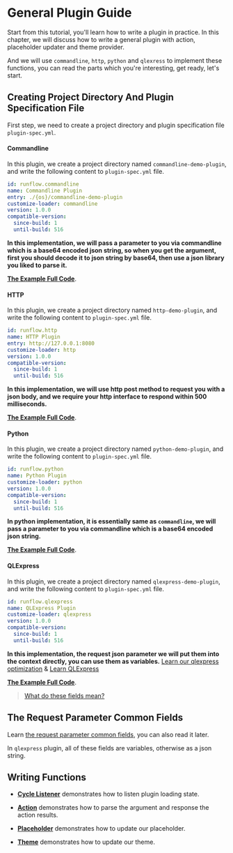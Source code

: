 # General Plugin Guide

Start from this tutorial, you'll learn how to write a plugin in practice. In this chapter, we will discuss how to write a general plugin with action, placeholder updater and theme provider.

And we will use `commandline`, `http`, `python` and `qlexress` to implement these functions, you can read the parts which you're interesting, get ready, let's start.

## Creating Project Directory And Plugin Specification File

First step, we need to create a project directory and plugin specification file `plugin-spec.yml`.

<!-- tabs:start -->

#### **Commandline**

In this plugin, we create a project directory named `commandline-demo-plugin`, and write the following content to `plugin-spec.yml` file.

```yaml
id: runflow.commandline
name: Commandline Plugin
entry: ./{os}/commandline-demo-plugin
customize-loader: commandline
version: 1.0.0
compatible-version:
  since-build: 1
  until-build: 516
```

**In this implementation, we will pass a parameter to you via commandline which is a base64 encoded json string, so when you get the argument, first you should decode it to json string by base64, then use a json library you liked to parse it.**

[**The Example Full Code**](https://github.com/myrestop/myflow-plugin-guide/tree/master/general-plugin-guide/commandline-demo-plugin).

#### **HTTP**

In this plugin, we create a project directory named `http-demo-plugin`, and write the following content to `plugin-spec.yml` file.

```yaml
id: runflow.http
name: HTTP Plugin
entry: http://127.0.0.1:8080
customize-loader: http
version: 1.0.0
compatible-version:
  since-build: 1
  until-build: 516
```

**In this implementation, we will use http post method to request you with a json body, and we require your http interface to respond within 500 milliseconds.** 

[**The Example Full Code**](https://github.com/myrestop/myflow-plugin-guide/tree/master/general-plugin-guide/http-demo-plugin).

#### **Python**

In this plugin, we create a project directory named `python-demo-plugin`, and write the following content to `plugin-spec.yml` file.

```yaml
id: runflow.python
name: Python Plugin
customize-loader: python
version: 1.0.0
compatible-version:
  since-build: 1
  until-build: 516
```

**In python implementation, it is essentially same as `commandline`, we will pass a parameter to you via commandline which is a base64 encoded json string.**

[**The Example Full Code**](https://github.com/myrestop/myflow-plugin-guide/tree/master/general-plugin-guide/python-demo-plugin).

#### **QLExpress**

In this plugin, we create a project directory named `qlexpress-demo-plugin`, and write the following content to `plugin-spec.yml` file.

```yaml
id: runflow.qlexpress
name: QLExpress Plugin
customize-loader: qlexpress
version: 1.0.0
compatible-version:
  since-build: 1
  until-build: 516
```

**In this implementation, the request json parameter we will put them into the context directly, you can use them as variables.** [Learn our qlexpress optimization](appendix/qlexpress.md#qlexpress) & [Learn QLExpress](https://github.com/alibaba/QLExpress)

[**The Example Full Code**](https://github.com/myrestop/myflow-plugin-guide/tree/master/general-plugin-guide/qlexpress-demo-plugin).

<!-- tabs:end -->

> [What do these fields mean?](appendix/plugin_specification.md#plugin-specification)

## The Request Parameter Common Fields

Learn [the request parameter common fields](appendix/json_rpc.md#the-request-parameter-common-fields), you can also read it later.

In `qlexpress` plugin, all of these fields are variables, otherwise as a json string.

## Writing Functions

- [**Cycle Listener**](general-plugin-guide/cycle-listener.md#cycle-listener) demonstrates how to listen plugin loading state.

- [**Action**](general-plugin-guide/action.md#action) demonstrates how to parse the argument and response the action results.

- [**Placeholder**](general-plugin-guide/placeholder.md#placeholder) demonstrates how to update our placeholder.

- [**Theme**](general-plugin-guide/theme.md#theme) demonstrates how to update our theme.